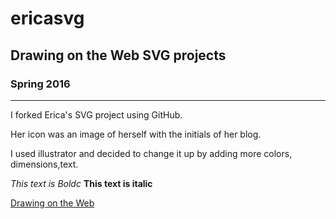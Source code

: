 # ericasvg
## Drawing on the Web SVG projects 
### Spring 2016 
----------------

I forked Erica's SVG project using GitHub.

Her icon was an image of herself with the initials of her blog.

I used illustrator and decided to change it up by adding more colors, dimensions,text.


*This text is Boldc*
**This text is italic**



[Drawing on the Web](http://cs.nyu.edu/courses/spring16/CSCI-UA.0380-002/)